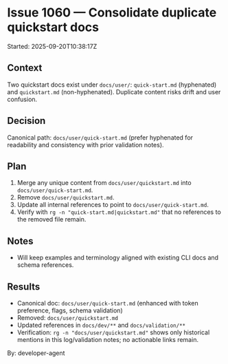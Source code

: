 # Issue 1060 — Consolidate duplicate quickstart docs

Started: 2025-09-20T10:38:17Z

## Context

Two quickstart docs exist under `docs/user/`: `quick-start.md` (hyphenated) and `quickstart.md` (non-hyphenated). Duplicate content risks drift and user confusion.

## Decision

Canonical path: `docs/user/quick-start.md` (prefer hyphenated for readability and consistency with prior validation notes).

## Plan

1. Merge any unique content from `docs/user/quickstart.md` into `docs/user/quick-start.md`.
2. Remove `docs/user/quickstart.md`.
3. Update all internal references to point to `docs/user/quick-start.md`.
4. Verify with `rg -n "quick-start.md|quickstart.md"` that no references to the removed file remain.

## Notes

- Will keep examples and terminology aligned with existing CLI docs and schema references.

## Results

- Canonical doc: `docs/user/quick-start.md` (enhanced with token preference, flags, schema validation)
- Removed: `docs/user/quickstart.md`
- Updated references in `docs/dev/**` and `docs/validation/**`
- Verification: `rg -n "docs/user/quickstart.md"` shows only historical mentions in this log/validation notes; no actionable links remain.

By: developer-agent
